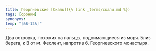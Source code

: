 ```yaml
---
title: Георгиевские [Скалы]({% link _terms/скалы.md %})
tags: [ороним]
synonyms:
temp: "[&Б-12&]"
---
```


Два островка, похожих на пальцы, поднимающиеся из моря. Близ берега, к В от м.
Феолент, напротив б. Георгиевского монастыря.
